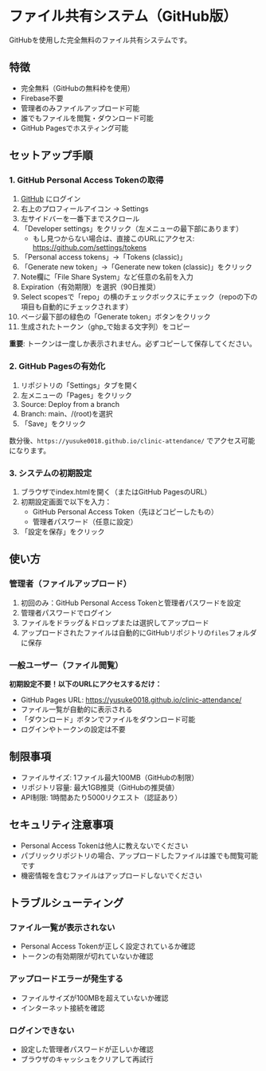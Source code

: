 # ファイル共有システム（GitHub版）

GitHubを使用した完全無料のファイル共有システムです。

## 特徴

- 完全無料（GitHubの無料枠を使用）
- Firebase不要
- 管理者のみファイルアップロード可能
- 誰でもファイルを閲覧・ダウンロード可能
- GitHub Pagesでホスティング可能

## セットアップ手順

### 1. GitHub Personal Access Tokenの取得

1. [GitHub](https://github.com) にログイン
2. 右上のプロフィールアイコン → Settings
3. 左サイドバーを一番下までスクロール
4. 「Developer settings」をクリック（左メニューの最下部にあります）
   - もし見つからない場合は、直接このURLにアクセス: https://github.com/settings/tokens
5. 「Personal access tokens」→「Tokens (classic)」
6. 「Generate new token」→「Generate new token (classic)」をクリック
7. Note欄に「File Share System」など任意の名前を入力
8. Expiration（有効期限）を選択（90日推奨）
9. Select scopesで「repo」の横のチェックボックスにチェック（repoの下の項目も自動的にチェックされます）
10. ページ最下部の緑色の「Generate token」ボタンをクリック
11. 生成されたトークン（ghp_で始まる文字列）をコピー

**重要**: トークンは一度しか表示されません。必ずコピーして保存してください。

### 2. GitHub Pagesの有効化

1. リポジトリの「Settings」タブを開く
2. 左メニューの「Pages」をクリック
3. Source: Deploy from a branch
4. Branch: main、/(root)を選択
5. 「Save」をクリック

数分後、`https://yusuke0018.github.io/clinic-attendance/` でアクセス可能になります。

### 3. システムの初期設定

1. ブラウザでindex.htmlを開く（またはGitHub PagesのURL）
2. 初期設定画面で以下を入力：
   - GitHub Personal Access Token（先ほどコピーしたもの）
   - 管理者パスワード（任意に設定）
3. 「設定を保存」をクリック

## 使い方

### 管理者（ファイルアップロード）

1. 初回のみ：GitHub Personal Access Tokenと管理者パスワードを設定
2. 管理者パスワードでログイン
3. ファイルをドラッグ＆ドロップまたは選択してアップロード
4. アップロードされたファイルは自動的にGitHubリポジトリの`files`フォルダに保存

### 一般ユーザー（ファイル閲覧）

**初期設定不要！以下のURLにアクセスするだけ：**

- GitHub Pages URL: https://yusuke0018.github.io/clinic-attendance/
- ファイル一覧が自動的に表示される
- 「ダウンロード」ボタンでファイルをダウンロード可能
- ログインやトークンの設定は不要

## 制限事項

- ファイルサイズ: 1ファイル最大100MB（GitHubの制限）
- リポジトリ容量: 最大1GB推奨（GitHubの推奨値）
- API制限: 1時間あたり5000リクエスト（認証あり）

## セキュリティ注意事項

- Personal Access Tokenは他人に教えないでください
- パブリックリポジトリの場合、アップロードしたファイルは誰でも閲覧可能です
- 機密情報を含むファイルはアップロードしないでください

## トラブルシューティング

### ファイル一覧が表示されない
- Personal Access Tokenが正しく設定されているか確認
- トークンの有効期限が切れていないか確認

### アップロードエラーが発生する
- ファイルサイズが100MBを超えていないか確認
- インターネット接続を確認

### ログインできない
- 設定した管理者パスワードが正しいか確認
- ブラウザのキャッシュをクリアして再試行